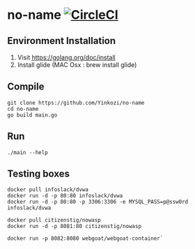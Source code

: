# no-name [![CircleCI](https://circleci.com/gh/Yinkozi/no-name.svg?style=svg&circle-token=a18ffbc369b8ddcf8de823bc2a1eeb628509fcb7)](https://circleci.com/gh/Yinkozi/no-name)

## Environment Installation
1. Visit https://golang.org/doc/install
2. Install glide (MAC Osx : brew install glide)

## Compile
```
git clone https://github.com/Yinkozi/no-name
cd no-name
go build main.go
```

## Run
```
./main --help
```

## Testing boxes
```
docker pull infoslack/dvwa
docker run -d -p 80:80 infoslack/dvwa
docker run -d -p 80:80 -p 3306:3306 -e MYSQL_PASS=p@ssw0rd infoslack/dvwa
```  
```
docker pull citizenstig/nowasp
docker run -d -p 8081:80 citizenstig/nowasp
```
```
docker run -p 8082:8080 webgoat/webgoat-container`
```
